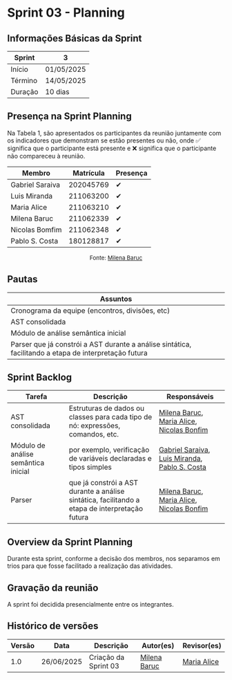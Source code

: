 # Sprint 03 - Planning
<!-- Este é um arquivo base, para criar uma ata, basta copiá-lo e preencher os dados da reunião -->

## Informações Básicas da Sprint

| Sprint  | 3             |
|---------|---------------|
| Início  | 01/05/2025    |
| Término | 14/05/2025    |
| Duração |  10 dias       |

## Presença na Sprint Planning

<!-- Colocar um ✅ se o participante estiver presente ou um ❌ caso negativo -->
Na Tabela 1, são apresentados os participantes da reunião juntamente com os indicadores que demonstram se estão presentes ou não, onde ✅ significa que o participante está presente e ❌ significa que o participante não compareceu à reunião.

| Membro                               | Matrícula        | Presença |
|--------------------------------------|--------------    | ---------|
| Gabriel Saraiva                      | 202045769        | ✔        |
| Luis Miranda                         | 211063200        | ✔        |
| Maria Alice                          | 211063210        | ✔        |
| Milena Baruc                         | 211062339        | ✔        |
| Nicolas Bomfim                       | 211062348        | ✔        |
| Pablo S. Costa                       | 180128817        | ✔        |

<center>

<font size="2"><p style="text-align: center">Fonte: [Milena Baruc](https://github.com/MilenaBaruc)</p></font>

</center>

## Pautas

<!-- pautas discutidas na reunião -->

| Assuntos                  |
|---------------------------|
| Cronograma da equipe (encontros, divisões, etc)                          |
| AST consolidada                          |
| Módulo de análise semântica inicial                          |
| Parser que já constrói a AST durante a análise sintática, facilitando a etapa de interpretação futura                         |

## Sprint Backlog 
<!-- decisões feitas pela equipe -->
<!-- Github do time para facilitar ao colocar os responsáveis: 

[Gabriel Saraiva](https://github.com/gabrielsarcan)
[Luis Miranda](https://github.com/LuisMiranda10)
[Milena Baruc](https://github.com/MilenaBaruc)
[Maria Alice](https://github.com/Maliz30)
[Nicolas Bonfim](https://github.com/NickGehjk)
[Pablo S. Costa](https://github.com/pabloheika)

-->


| Tarefa                                                              | Descrição              | Responsáveis                                                        |
|--------------------------------------------------------------------|------------------------|---------------------------------------------------------------------|
| AST consolidada  | Estruturas de dados ou classes para cada tipo de nó: expressões, comandos, etc.           | [Milena Baruc](https://github.com/MilenaBaruc), [Maria Alice](https://github.com/Maliz30), [Nicolas Bonfim](https://github.com/NickGehjk)           |
| Módulo de análise semântica inicial    | por exemplo, verificação de variáveis declaradas e tipos simples                    | [Gabriel Saraiva](https://github.com/gabrielsarcan), [Luis Miranda](https://github.com/LuisMiranda10), [Pablo S. Costa](https://github.com/pabloheika)          |
| Parser    | que já constrói a AST durante a análise sintática, facilitando a etapa de interpretação futura         | [Milena Baruc](https://github.com/MilenaBaruc), [Maria Alice](https://github.com/Maliz30), [Nicolas Bonfim](https://github.com/NickGehjk)           |


## Overview da Sprint Planning
<!-- compromissos que foram definidos para os integrantes, a data de entrega e os revisores, para facilitar o trabalho, pode pedir
para o chat GPT formar a tabela em HTML -->

Durante esta sprint, conforme a decisão dos membros, nos separamos em trios para que fosse facilitado a realização das atividades.

## Gravação da reunião

A sprint foi decidida presencialmente entre os integrantes.

## Histórico de versões


| Versão    | Data           |  Descrição         | Autor(es)                            | Revisor(es)                            |
| --------- | -------------- | ------------------ | ------------------------------------ | -------------------------------------- |
| 1.0       | 26/06/2025     | Criação da Sprint 03          | [Milena Baruc](https://github.com/MilenaBaruc)          | [Maria Alice](https://github.com/Maliz30)            |

